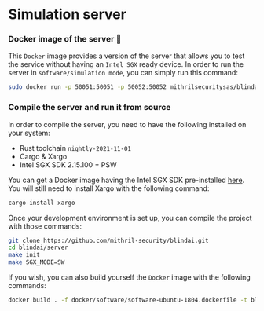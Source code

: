 # Simulation server

### Docker image of the server 🐳

This `Docker` image provides a version of the server that allows you to test the service without having an `Intel SGX` ready device. In order to run the server in `software/simulation mode`, you can simply run this command:

```bash
sudo docker run -p 50051:50051 -p 50052:50052 mithrilsecuritysas/blindai-server-sim:latest
```

### Compile the server and run it from source

In order to compile the server, you need to have the following installed on your system:

* Rust toolchain `nightly-2021-11-01`
* Cargo & Xargo
* Intel SGX SDK 2.15.100 + PSW

You can get a Docker image having the Intel SGX SDK pre-installed [here](https://github.com/apache/incubator-teaclave-sgx-sdk#pulling-a-pre-built-docker-container). You will still need to install Xargo with the following command:

```bash
cargo install xargo
```

Once your development environment is set up, you can compile the project with those commands:

```bash
git clone https://github.com/mithril-security/blindai.git
cd blindai/server
make init
make SGX_MODE=SW
```

If you wish, you can also build yourself the `Docker` image with the following commands:

```bash
docker build . -f docker/software/software-ubuntu-1804.dockerfile -t blindai-server-sim:0.1.0
```
